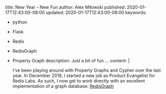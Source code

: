 title: New Year - New Fun
author: Alex Miłowski
published: 2020-01-17T12:43:00-08:00
updated: 2020-01-17T12:43:00-08:00
keywords:
- python
- Flask
- Redis
- RedisGraph
- Property Graph
description: Just a bit of fun ...
content: |

  I've been playing around with Property Graphs and Cypher over the last
  year. In December 2019, I started a new job as Product Evangelist for
  Redis Labs. As such, I now get to work directly with an excellent
  implementation of a graph database: [RedisGraph](https://oss.redislabs.com/redisgraph/)

